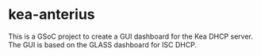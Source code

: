 # kea-anterius
This is a GSoC project to create a GUI dashboard for the Kea DHCP server. 
The GUI is based on the GLASS dashboard for ISC DHCP. 
